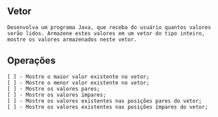 ## Vetor
    Desenvolva um programa Java, que receba do usuário quantos valores serão lidos. Armazene estes valores em um vetor do tipo inteiro, mostre os valores armazenados neste vetor.

## Operações
    [ ] - Mostre o maior valor existente no vetor;
    [ ] - Mostre o menor valor existente no vetor;
    [ ] - Mostre os valores pares;
    [ ] - Mostre os valores ímpares;
    [ ] - Mostre os valores existentes nas posições pares do vetor;
    [ ] - Mostre os valores existentes nas posições ímpares do vetor;